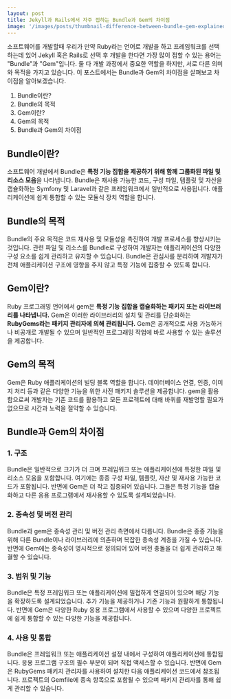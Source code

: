 ```yaml
---
layout: post
title: Jekyll과 Rails에서 자주 접하는 Bundle과 Gem의 차이점
image: '/images/posts/thumbnail-difference-between-bundle-gem-explained.jpg'
---
```

소프트웨어를 개발할때 우리가 만약 Ruby라는 언어로 개발을 하고 프레임워크를 선택하는데 있어 Jekyll 혹은 Rails로 선택 후 개발을 한다면 가장 많이 접할 수 있는 용어는 "Bundle"과 "Gem"입니다. 둘 다 개발 과정에서 중요한 역할을 하지만, 서로 다른 의미와 목적을 가지고 있습니다. 이 포스트에서는 Bundle과 Gem의 차이점을 살펴보고 차이점을 알아보겠습니다.

1. Bundle이란?
2. Bundle의 목적
3. Gem이란?
4. Gem의 목적
5. Bundle과 Gem의 차이점

## Bundle이란?
소프트웨어 개발에서 Bundle은 **특정 기능 집합을 제공하기 위해 함께 그룹화된 파일 및 리소스 모음**을 나타냅니다. Bundle은 재사용 가능한 코드, 구성 파일, 템플릿 및 자산을 캡슐화하는 Symfony 및 Laravel과 같은 프레임워크에서 일반적으로 사용됩니다. 애플리케이션에 쉽게 통합할 수 있는 모듈식 장치 역할을 합니다.

## Bundle의 목적
Bundle의 주요 목적은 코드 재사용 및 모듈성을 촉진하여 개발 프로세스를 향상시키는 것입니다. 관련 파일 및 리소스를 Bundle로 구성하여 개발자는 애플리케이션의 다양한 구성 요소를 쉽게 관리하고 유지할 수 있습니다. Bundle은 관심사를 분리하여 개발자가 전체 애플리케이션 구조에 영향을 주지 않고 특정 기능에 집중할 수 있도록 합니다.

## Gem이란?
Ruby 프로그래밍 언어에서 gem은 **특정 기능 집합을 캡슐화하는 패키지 또는 라이브러리를 나타냅니다.** Gem은 이러한 라이브러리의 설치 및 관리를 단순화하는 **RubyGems라는 패키지 관리자에 의해 관리됩니다.** Gem은 공개적으로 사용 가능하거나 비공개로 개발될 수 있으며 일반적인 프로그래밍 작업에 바로 사용할 수 있는 솔루션을 제공합니다.

## Gem의 목적
Gem은 Ruby 애플리케이션의 빌딩 블록 역할을 합니다. 데이터베이스 연결, 인증, 이미지 처리 등과 같은 다양한 기능을 위한 사전 패키지 솔루션을 제공합니다. gem을 활용함으로써 개발자는 기존 코드를 활용하고 모든 프로젝트에 대해 바퀴를 재발명할 필요가 없으므로 시간과 노력을 절약할 수 있습니다.

## Bundle과 Gem의 차이점
### 1. 구조
Bundle은 일반적으로 크기가 더 크며 프레임워크 또는 애플리케이션에 특정한 파일 및 리소스 모음을 포함합니다. 여기에는 종종 구성 파일, 템플릿, 자산 및 재사용 가능한 코드가 포함됩니다. 반면에 Gem은 ​​더 작고 집중되어 있습니다. 그들은 특정 기능을 캡슐화하고 다른 응용 프로그램에서 재사용할 수 있도록 설계되었습니다.

### 2. 종속성 및 버전 관리
Bundle과 gem은 종속성 관리 및 버전 관리 측면에서 다릅니다. Bundle은 종종 기능을 위해 다른 Bundle이나 라이브러리에 의존하며 복잡한 종속성 계층을 가질 수 있습니다. 반면에 Gem에는 종속성이 명시적으로 정의되어 있어 버전 충돌을 더 쉽게 관리하고 해결할 수 있습니다.

### 3. 범위 및 기능
Bundle은 특정 프레임워크 또는 애플리케이션에 밀접하게 연결되어 있으며 해당 기능을 확장하도록 설계되었습니다. 추가 기능을 제공하거나 기존 기능과 원활하게 통합됩니다. 반면에 Gem은 다양한 Ruby 응용 프로그램에서 사용할 수 있으며 다양한 프로젝트에 쉽게 통합할 수 있는 다양한 기능을 제공합니다.

### 4. 사용 및 통합
Bundle은 프레임워크 또는 애플리케이션 설정 내에서 구성하여 애플리케이션에 통합됩니다. 응용 프로그램 구조의 필수 부분이 되며 직접 액세스할 수 있습니다. 반면에 Gem은 RubyGems 패키지 관리자를 사용하여 설치한 다음 애플리케이션 코드에서 참조됩니다. 프로젝트의 Gemfile에 종속 항목으로 포함될 수 있으며 패키지 관리자를 통해 쉽게 관리할 수 있습니다.